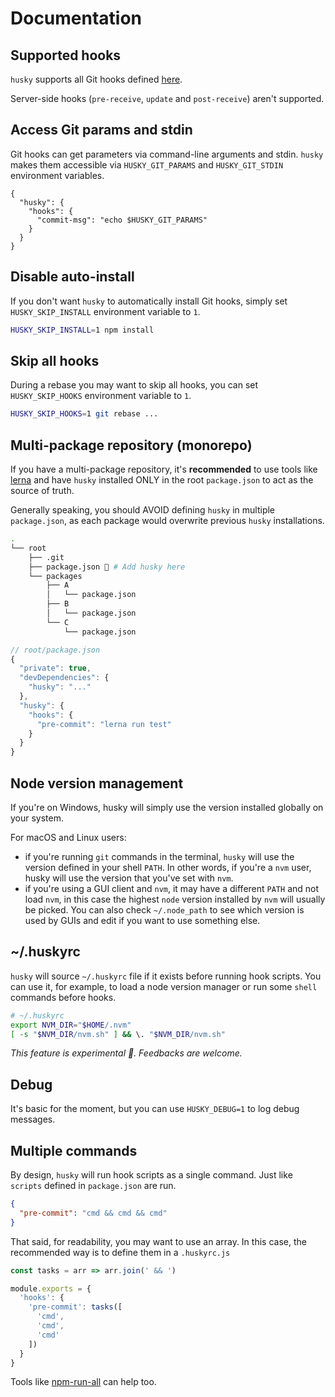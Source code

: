 # Documentation

## Supported hooks

`husky` supports all Git hooks defined [here](https://git-scm.com/docs/githooks).

Server-side hooks (`pre-receive`, `update` and `post-receive`) aren't supported.

## Access Git params and stdin

Git hooks can get parameters via command-line arguments and stdin. `husky` makes them accessible via `HUSKY_GIT_PARAMS` and `HUSKY_GIT_STDIN` environment variables.

```
{
  "husky": {
    "hooks": {
      "commit-msg": "echo $HUSKY_GIT_PARAMS"
    }
  }
}
```

## Disable auto-install

If you don't want `husky` to automatically install Git hooks, simply set `HUSKY_SKIP_INSTALL` environment variable to `1`.

```sh
HUSKY_SKIP_INSTALL=1 npm install
```

## Skip all hooks

During a rebase you may want to skip all hooks, you can set `HUSKY_SKIP_HOOKS` environment variable to `1`.

```sh
HUSKY_SKIP_HOOKS=1 git rebase ...
```

## Multi-package repository (monorepo)

If you have a multi-package repository, it's __recommended__ to use tools like [lerna](https://github.com/lerna/lerna) and have `husky` installed ONLY in the root `package.json` to act as the source of truth.

Generally speaking, you should AVOID defining `husky` in multiple `package.json`, as each package would overwrite previous `husky` installations.

```sh
.
└── root
    ├── .git
    ├── package.json 🐶 # Add husky here
    └── packages
        ├── A
        │   └── package.json
        ├── B
        │   └── package.json
        └── C
            └── package.json
```

```js
// root/package.json
{
  "private": true,
  "devDependencies": {
    "husky": "..."
  },
  "husky": {
    "hooks": {
      "pre-commit": "lerna run test"
    }
  }
}
```

## Node version management

If you're on Windows, husky will simply use the version installed globally on your system.

For macOS and Linux users:
- if you're running `git` commands in the terminal, `husky` will use the version defined in your shell `PATH`. In other words, if you're a `nvm` user, husky will use the version that you've set with `nvm`.
- if you're using a GUI client and `nvm`, it may have a different `PATH` and not load `nvm`, in this case the highest `node` version installed by `nvm` will usually be picked. You can also check `~/.node_path` to see which version is used by GUIs and edit if you want to use something else.

## ~/.huskyrc

`husky` will source `~/.huskyrc` file if it exists before running hook scripts.
You can use it, for example, to load a node version manager or run some `shell` commands before hooks.

```sh
# ~/.huskyrc
export NVM_DIR="$HOME/.nvm"
[ -s "$NVM_DIR/nvm.sh" ] && \. "$NVM_DIR/nvm.sh"
```

_This feature is experimental 🧪. Feedbacks are welcome._

## Debug

It's basic for the moment, but you can use `HUSKY_DEBUG=1` to log debug messages.

## Multiple commands

By design, `husky` will run hook scripts as a single command. Just like `scripts` defined in `package.json` are run.

```json
{
  "pre-commit": "cmd && cmd && cmd"
}
```

That said, for readability, you may want to use an array. In this case, the recommended way is to define them in a `.huskyrc.js`

```js
const tasks = arr => arr.join(' && ')

module.exports = {
  'hooks': {
    'pre-commit': tasks([
      'cmd',
      'cmd',
      'cmd'
    ])
  }
}
```

Tools like [npm-run-all](https://github.com/mysticatea/npm-run-all) can help too.

